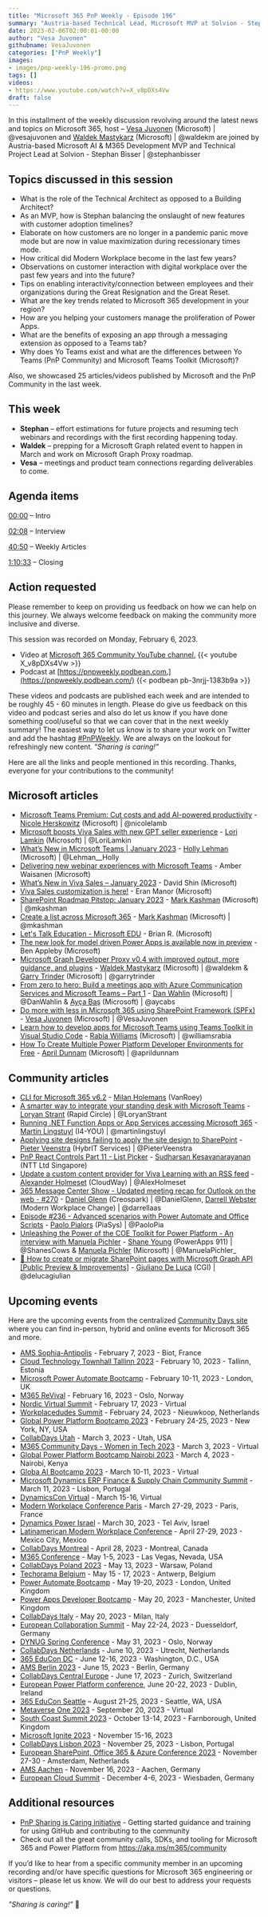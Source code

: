 ```yaml
---
title: "Microsoft 365 PnP Weekly - Episode 196"
summary: "Austria-based Technical Lead, Microsoft MVP at Solvion - Stephan Bisser, joins Microsoft’s Vesa Juvonen and Waldek Mastykarz in a discussion on trends in Microsoft 365 development, Modern Workplace, Yo Teams, managing Power Apps, plus 25 articles."
date: 2023-02-06T02:00:01-00:00
author: "Vesa Juvonen"
githubname: VesaJuvonen
categories: ["PnP Weekly"]
images:
- images/pnp-weekly-196-promo.png
tags: []
videos:
- https://www.youtube.com/watch?v=X_v8pDXs4Vw
draft: false
---
```

 
In this installment of the weekly discussion revolving around the latest news and topics on Microsoft 365, host – [Vesa Juvonen](http://twitter.com/vesajuvonen) (Microsoft) \| @vesajuvonen and [Waldek Mastykarz](http://twitter.com/waldekm) (Microsoft) \| @waldekm are joined by Austria-based Microsoft AI & M365 Development MVP and Technical Project Lead at Solvion - Stephan Bisser | @stephanbisser

## Topics discussed in this session

* What is the role of the Technical Architect as opposed to a Building Architect?
* As an MVP, how is Stephan balancing the onslaught of new features with customer adoption timelines?
* Elaborate on how customers are no longer in a pandemic panic move mode but are now in value maximization during recessionary times mode.
* How critical did Modern Workplace become in the last few years?
* Observations on customer interaction with digital workplace over the past few years and into the future?
* Tips on enabling interactivity/connection between employees and their organizations during the Great Resignation and the Great Reset.
* What are the key trends related to Microsoft 365 development in your region?
* How are you helping your customers manage the proliferation of Power Apps.
* What are the benefits of exposing an app through a messaging extension as opposed to a Teams tab?
* Why does Yo Teams exist and what are the differences between Yo Teams (PnP Community) and Microsoft Teams Toolkit (Microsoft)?

Also, we showcased 25 articles/videos published by Microsoft and the PnP Community in the last week.

## This week

* **Stephan** – effort estimations for future projects and resuming tech webinars and recordings with the first recording happening today.
* **Waldek** – prepping for a Microsoft Graph related event to happen in March and work on Microsoft Graph Proxy roadmap.
* **Vesa** – meetings and product team connections regarding deliverables to come.

## Agenda items

[00:00](https://youtu.be/X_v8pDXs4Vw?t=0) – Intro

[02:08](https://youtu.be/X_v8pDXs4Vw?t=128) – Interview

[40:50](https://youtu.be/X_v8pDXs4Vw?t=2450) – Weekly Articles

[1:10:33](https://youtu.be/X_v8pDXs4Vw?t=4233) – Closing

## Action requested

Please remember to keep on providing us feedback on how we can help on this journey. We always welcome feedback on making the community more inclusive and diverse.

This session was recorded on Monday, February 6, 2023.

*   Video at [Microsoft 365 Community YouTube channel.](https://aka.ms/m365pnp-videos)
    {{< youtube X_v8pDXs4Vw >}}
*   Podcast at [https://pnpweekly.podbean.com.](https://pnpweekly.podbean.com/) 
    {{< podbean pb-3nrjj-1383b9a >}}   

These videos and podcasts are published each week and are intended to be roughly 45 - 60 minutes in length.  Please do give us feedback on this video and podcast series and also do let us know if you have done something cool/useful so that we can cover that in the next weekly summary! The easiest way to let us know is to share your work on Twitter and add the hashtag [#PnPWeekly](https://twitter.com/search?q=%23pnpweekly). We are always on the lookout for refreshingly new content. “_Sharing is caring!”_ 

Here are all the links and people mentioned in this recording. Thanks, everyone for your contributions to the community!

## Microsoft articles

* [Microsoft Teams Premium: Cut costs and add AI-powered productivity](https://www.microsoft.com/microsoft-365/blog/2023/02/01/microsoft-teams-premium-cut-costs-and-add-ai-powered-productivity/) - [Nicole Herskowitz](https://twitter.com/nicolelamb) (Microsoft) | @nicolelamb
* [Microsoft boosts Viva Sales with new GPT seller experience](https://cloudblogs.microsoft.com/dynamics365/bdm/2023/02/02/microsoft-boosts-viva-sales-with-new-gpt-seller-experience/) - [Lori Lamkin](https://twitter.com/LoriLamkin) (Microsoft) | @LoriLamkin
* [What’s New in Microsoft Teams | January 2023](https://techcommunity.microsoft.com/t5/microsoft-teams-blog/what-s-new-in-microsoft-teams-january-2023/ba-p/3728104) - [Holly Lehman](https://twitter.com/Lehman__Holly) (Microsoft) | @Lehman__Holly
* [Delivering new webinar experiences with Microsoft Teams](https://techcommunity.microsoft.com/t5/microsoft-teams-blog/delivering-new-webinar-experiences-with-microsoft-teams/ba-p/3725145) - Amber Waisanen (Microsoft)
* [What’s New in Viva Sales – January 2023](https://techcommunity.microsoft.com/t5/microsoft-viva-blog/what-s-new-in-viva-sales-january-2023/ba-p/3726801) - David Shin (Microsoft)
* [Viva Sales customization is here!](https://techcommunity.microsoft.com/t5/microsoft-viva-blog/viva-sales-customization-is-here/ba-p/3726837) - Eran Manor (Microsoft)
* [SharePoint Roadmap Pitstop: January 2023](https://techcommunity.microsoft.com/t5/microsoft-sharepoint-blog/sharepoint-roadmap-pitstop-january-2023/ba-p/3727711) - [Mark Kashman](https://twitter.com/mkashman) (Microsoft) | @mkashman
* [Create a list across Microsoft 365](https://techcommunity.microsoft.com/t5/microsoft-sharepoint-blog/create-a-list-across-microsoft-365/ba-p/3730138) - [Mark Kashman](https://twitter.com/mkashman) (Microsoft) | @mkashman
* [Let's Talk Education - Microsoft EDU](https://techcommunity.microsoft.com/t5/microsoft-365-blog/let-s-talk-education-microsoft-edu/ba-p/3726164) - Brian R. (Microsoft)
* [The new look for model driven Power Apps is available now in preview](https://powerapps.microsoft.com/blog/the-new-look-for-model-driven-power-apps-is-available-now-in-preview/) - Ben Appleby (Microsoft)
* [Microsoft Graph Developer Proxy v0.4 with improved output, more guidance, and plugins](https://devblogs.microsoft.com/microsoft365dev/microsoft-graph-developer-proxy-v0-4-with-improved-output-more-guidance-and-plugins/) - [Waldek Mastykarz](https://twitter.com/waldekm) (Microsoft) | @waldekm & [Garry Trinder](https://twitter.com/garrytrinder) (Microsoft) | @garrytrinder
* [From zero to hero: Build a meetings app with Azure Communication Services and Microsoft Teams – Part 1](https://devblogs.microsoft.com/microsoft365dev/build-a-meetings-app-with-azure-communication-services-and-microsoft-teams-part-1/) - [Dan Wahlin](https://twitter.com/DanWahlin) (Microsoft) | @DanWahlin & [Ayça Baş](https://twitter.com/aycabs) (Microsoft) | @aycabs
* [Do more with less in Microsoft 365 using SharePoint Framework (SPFx)](https://devblogs.microsoft.com/microsoft365dev/do-more-with-less-in-microsoft-365-by-using-spfx/) - [Vesa Juvonen](ttps://twitter.com/VesaJuvonen) (Microsoft) | @VesaJuvonen
* [Learn how to develop apps for Microsoft Teams using Teams Toolkit in Visual Studio Code](https://devblogs.microsoft.com/microsoft365dev/learn-how-to-develop-apps-for-microsoft-teams-using-teams-toolkit-in-visual-studio-code/) - [Rabia Williams](https://twitter.com/williamsrabia) (Microsoft) | @williamsrabia
* [How To Create Multiple Power Platform Developer Environments for Free](https://www.youtube.com/watch?v=NDeYE-qE9Qs) - [April Dunnam](https://twitter.com/aprildunnam) (Microsoft) | @aprildunnam

## Community articles

* [CLI for Microsoft 365 v6.2](https://pnp.github.io/blog/cli-for-microsoft-365/cli-for-microsoft-365-v6-2/) - [Milan Holemans](https://www.linkedin.com/in/milan-holemans/) (VanRoey)
* [A smarter way to integrate your standing desk with Microsoft Teams](https://www.loryanstrant.com/2023/02/03/a-smarter-way-to-integrate-your-standing-desk-with-microsoft-teams/) - [Loryan Strant](https://twitter.com/LoryanStrant) (Rapid Circle) | @LoryanStrant
* [Running .NET Function Apps or App Services accessing Microsoft 365](https://www.blimped.nl/running-dotnet-function-apps-or-app-services-accessing-microsoft-365/) - [Martin Lingstuyl](https://twitter.com/martinlingstuyl) (I4-YOU) | @martinlingstuyl
* [Applying site designs failing to apply the site design to SharePoint](https://sharepains.com/2023/02/01/site-designs-failing-sharepoint/) - [Pieter Veenstra](https://twitter.com/PieterVeenstra) (HybrIT Services) | @PieterVeenstra
* [PnP React Controls Part 11 - List Picker](https://spknowledge.com/2023/02/01/pnp-react-controls-part-11-listpicker/) - [Sudharsan Kesavanarayanan](https://www.linkedin.com/in/sudharsan-kesavanarayanan-75b2bbb/) (NTT Ltd Singapore)
* [Update a custom content provider for Viva Learning with an RSS feed](https://alexholmeset.blog/2023/01/26/update-a-custom-content-provider-for-viva-learning-with-an-rss-feed/) - [Alexander Holmeset](https://twitter.com/AlexHolmeset) (CloudWay) | @AlexHolmeset
* [365 Message Center Show - Updated meeting recap for Outlook on the web - #270](https://www.messagecentershow.com/e/updated-meeting-recap-for-outlook-on-the-web-270/) - [Daniel Glenn](https://twitter.com/DanielGlenn) (Creospark) | @DanielGlenn, [Darrell Webster](http://twitter.com/darrellaas) (Modern Workplace Change) | @darrellaas
* [Episode #236 - Advanced scenarios with Power Automate and Office Scripts](https://www.youtube.com/watch?v=FJmfJGmma90) - [Paolo Pialors](https://twitter.com/PaoloPia) (PiaSys) | @PaoloPia
* [Unleashing the Power of the COE Toolkit for Power Platform - An interview with Manuela Pichler](https://www.youtube.com/watch?v=DDCFx9uz6dE) - [Shane Young](https://twitter.com/ShanesCows) (PowerApps 911) | @ShanesCows & [Manuela Pichler](https://twitter.com/ManuelaPichler_) (Microsoft) | @ManuelaPichler_
* [📄 How to create or migrate SharePoint pages with Microsoft Graph API [Public Preview & Improvements]](https://www.youtube.com/watch?v=PSDY8C88I0M) - [Giuliano De Luca](https://twitter.com/DeLucaGiulian) (CGI) | @delucagiulian

## Upcoming events

Here are the upcoming events from the centralized [Community Days site](https://communitydays.org/events?when=upcoming) where you can find in-person, hybrid and online events for Microsoft 365 and more.

* [AMS Sophia-Antipolis](https://www.communitydays.org/event/2023-02-07/ams-sophia-antipolis) - February 7, 2023 - Biot, France
* [Cloud Technology Townhall Tallinn 2023](https://www.communitydays.org/event/2023-02-10/cloud-technology-townhall-tallinn-2023) - February 10, 2023 - Tallinn, Estonia
* [Microsoft Power Automate Bootcamp](https://events.powercommunity.com/microsoft-power-automate-bootcamp-2023/) - February 10-11, 2023 - London, UK
* [M365 ReVival](https://www.communitydays.org/event/2023-02-16/m365-revival-2023) - February 16, 2023 - Oslo, Norway
* [Nordic Virtual Summit](https://www.communitydays.org/event/2023-02-17/nordic-virtual-summit-4th-edition) - February 17, 2023 - Virtual
* [Workplacedudes Summit](https://www.communitydays.org/event/2023-02-24/workplacedudes-summit) - February 24, 2023 - Nieuwkoop, Netherlands
* [Global Power Platform Bootcamp 2023](https://www.communitydays.org/event/2023-02-24/global-power-platform-bootcamp-2023-new-york) - February 24-25, 2023 - New York, NY, USA
* [CollabDays Utah](https://www.collabdays.org/2023-utah/) - March 3, 2023 - Utah, USA
* [M365 Community Days - Women in Tech 2023](https://www.communitydays.org/event/2023-03-03/m365-community-days-women-in-tech-2023) - March 3, 2023 - Virtual
* [Global Power Platform Bootcamp Nairobi 2023](https://www.communitydays.org/event/2023-03-04/global-power-platform-bootcamp-nairobi-2023#home) - March 4, 2023 - Nairobi, Kenya
* [Globa AI Bootcamp 2023](https://www.communitydays.org/event/2023-03-10/global-ai-bootcamp-2023) - March 10-11, 2023 - Virtual
* [Microsoft Dynamics ERP Finance & Supply Chain Community Summit](https://www.communitydays.org/event/2023-03-11/dynamics-365-finance-and-supply-chain-summit) - March 11, 2023 - Lisbon, Portugal
* [DynamicsCon Virtual](https://www.communitydays.org/event/2023-03-15/dynamicscon-virtual) - March 15-16, Virtual
* [Modern Workplace Conference Paris](https://modern-workplace.pro/) - March 27-29, 2023 - Paris, France
* [Dynamics Power Israel](https://www.communitydays.org/event/2023-03-30/dynamics-power-israel) - March 30, 2023 - Tel Aviv, Israel
* [Latinamerican Modern Workplace Conference](https://www.communitydays.org/event/2023-04-27/get-cslatam-conference-2023) - April 27-29, 2023 - Mexico City, Mexico
* [CollabDays Montreal](https://www.collabdays.org/2023-montreal/) - April 28, 2023 - Montreal, Canada
* [M365 Conference](https://m365conf.com/#!/) - May 1-5, 2023 - Las Vegas, Nevada, USA
* [CollabDays Poland 2023](https://www.communitydays.org/event/2023-05-13/collabdays-poland-2023) - May 13, 2023 - Warsaw, Poland
* [Techorama Belgium](https://www.techorama.be/) - May 15 - 17, 2023 - Antwerp, Belgium
* [Power Automate Bootcamp](https://www.communitydays.org/event/2023-05-19/power-automate-bootcamp-2023) - May 19-20, 2023 - London, United Kingdom
* [Power Apps Developer Bootcamp](https://www.communitydays.org/event/2023-05-20/power-apps-developer-bootcamp) - May 20, 2023 - Manchester, United Kingdom
* [CollabDays Italy](https://www.collabdays.org/2023-italy/) - May 20, 2023 - Milan, Italy
* [European Collaboration Summit](https://www.collabsummit.eu/) - May 22-24, 2023 - Duesseldorf, Germany
* [DYNUG Spring Conference](https://www.communitydays.org/event/2023-05-31/dynug-spring-conference) - May 31, 2023 - Oslo, Norway
* [CollabDays Netherlands](https://www.communitydays.org/event/2023-06-10/collabdays-netherlands-2023) - June 10, 2023 - Utrecht, Netherlands
* [365 EduCon DC](https://365educon.com/DC/) - June 12-16, 2023 - Washington, D.C., USA
* [AMS Berlin 2023](https://www.communitydays.org/event/2023-06-15/amsberlin-2023) - June 15, 2023 - Berlin, Germany
* [CollabDays Central Europe](https://www.collabdays.org/2023-ce/) - June 17, 2023 - Zurich, Switzerland
* [European Power Platform conference](https://www.sharepointeurope.com/european-power-platform-conference/), June 20-22, 2023 - Dublin, Ireland
* [365 EduCon Seattle](https://365educon.com/Seattle/) – August 21-25, 2023 - Seattle, WA, USA
* [Metaverse One 2023](https://www.communitydays.org/event/2023-09-20/metaverse-one-2023) - September 20, 2023 - Virtual
* [South Coast Summit 2023](https://www.southcoastsummit.com/) - October 13-14, 2023 - Farnborough, United Kingdom
* [Microsoft Ignite 2023](https://ignite.microsoft.com/) - November 15-16, 2023
* [CollabDays Lisbon 2023](https://www.collabdays.org/2023-lisbon/) - November 25, 2023 - Lisbon, Portugal
* [European SharePoint, Office 365 & Azure Conference 2023](https://www.sharepointeurope.com/) - November 27-30 - Amsterdam, Netherlands
* [AMS Aachen](https://www.communitydays.org/event/2023-11-16/ams-aachen) - November 16, 2023 - Aachen, Germany
* [European Cloud Summit](https://www.cloudsummit.eu/) - December 4-6, 2023 - Wiesbaden, Germany

## Additional resources

* [PnP Sharing is Caring initiative](https://aka.ms/sharing-is-caring) - Getting started guidance and training for using GitHub and contributing to the community
* Check out all the great community calls, SDKs, and tooling for Microsoft 365 and Power Platform from <https://aka.ms/m365/community>

If you’d like to hear from a specific community member in an upcoming recording and/or have specific questions for Microsoft 365 engineering or visitors – please let us know. We will do our best to address your requests or questions.

_"Sharing is caring!"_ 🧡

